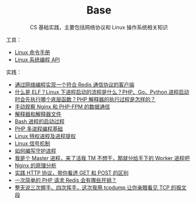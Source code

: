 <h1 align="center">
    Base
</h1>

<p align="center">CS 基础实践，主要包括网络协议和 Linux 操作系统相关知识</p>  

工具：  

- [Linux 命令手册](http://linux.51yip.com/)
- [Linux 系统编程 API](https://man7.org/linux/man-pages/dir_all_by_section.html)

实践：  

- [通过网络编程实现一个符合 Redis 通信协议的客户端](通过网络编程实现一个符合Redis通信协议的客户端.md)
- [什么是 ELF？Linux 下进程启动的流程是什么？PHP、Go、Python 进程启动时会先执行哪个底层函数？PHP 解释器的执行过程是怎样的？](什么是ELF？Linux下进程启动的流程是什么？PHP、Go、Python进程启动时会先执行哪个底层函数？PHP解释器的执行过程是怎样的？.md)
- [手动观察 Nginx 和 PHP-FPM 的数据通信](手动观察Nginx和PHP-FPM的数据通信.md)
- [解释器和解释器文件](解释器和解释器文件.md)
- [Bash 进程的启动过程](Bash进程的启动过程.md)
- [PHP 多进程编程基础](PHP多进程编程基础.md)
- [Linux 特权进程及进程提权](Linux特权进程及进程提权.md)
- [Linux 信号机制](Linux信号机制.md)
- [如何编写守护进程](如何编写守护进程.md)
- [我是个 Master 进程，来了活我 TM 不想干，那就分给手下的 Worker 进程吧](我是个Master进程，来了活我TM不想干，那就分给手下的Worker进程吧.md)
- [Nginx 的原理分析](Nginx的原理分析.md)
- [实践 HTTP 协议，带你看透 GET 和 POST 的区别](实践HTTP协议，带你看透GET和POST的区别.md)
- [一次简单的 PHP 请求 Redis 会有哪些开销？](一次简单的PHP请求Redis会有哪些开销？.md)
- [整天说三次握手、四次挥手，这次我用 tcpdump 让你亲眼看见 TCP 的报文段](整天说三次握手、四次挥手，这次我用tcpdump让你亲眼看见TCP的报文段.md)